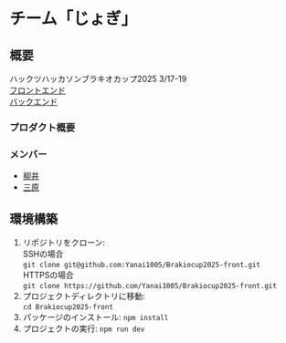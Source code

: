 # チーム「じょぎ」
## 概要
ハックツハッカソンブラキオカップ2025 3/17-19   
[フロントエンド](https://github.com/Yanai1005/Brakiocup2025-front)     
[バックエンド](https://github.com/Yanai1005/Brakiocup2025-back)   
### プロダクト概要

### メンバー
- [柳井](https://github.com/Yanai1005)
- [三原](https://github.com/NazonoKansatugata)

## 環境構築
1. リポジトリをクローン:  
   SSHの場合  
    `git clone git@github.com:Yanai1005/Brakiocup2025-front.git`  
    HTTPSの場合  
    `git clone https://github.com/Yanai1005/Brakiocup2025-front.git`  
2. プロジェクトディレクトリに移動:  
    `cd Brakiocup2025-front`  
3. パッケージのインストール:
   `npm install`  
4. プロジェクトの実行:
   `npm run dev`

